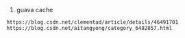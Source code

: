 1. guava cache
```text
https://blog.csdn.net/clementad/article/details/46491701
https://blog.csdn.net/aitangyong/category_6482857.html
```